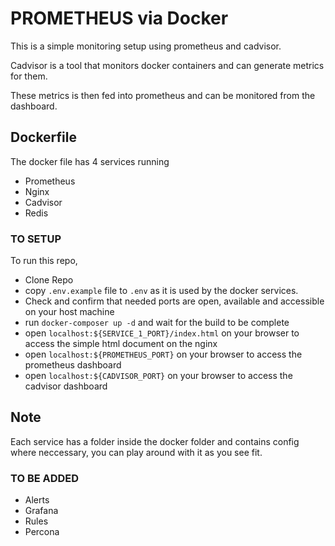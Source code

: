 # PROMETHEUS via Docker

This is a simple monitoring setup using prometheus and cadvisor.

Cadvisor is a tool that monitors docker containers and can generate metrics for them.

These metrics is then fed into prometheus and can be monitored from the dashboard.

## Dockerfile

The docker file has 4 services running
    
- Prometheus
- Nginx
- Cadvisor
- Redis

### TO SETUP

To run this repo,
- Clone Repo
- copy `.env.example` file to `.env` as it is used by the docker services.
- Check and confirm that needed ports are open, available and accessible on your host machine
- run `docker-composer up -d` and wait for the build to be complete
- open `localhost:${SERVICE_1_PORT}/index.html` on your browser to access the simple html document on the nginx
- open `localhost:${PROMETHEUS_PORT}` on your browser to access the prometheus dashboard
- open `localhost:${CADVISOR_PORT}` on your browser to access the cadvisor dashboard


## Note

Each service has a folder inside the docker folder and contains config where neccessary, 
you can play around with it as you see fit.

### TO BE ADDED

 - Alerts
 - Grafana
 - Rules
 - Percona